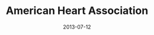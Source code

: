 ---
date: 2013-07-12
title: American Heart Association
categories: silver
logo: AHA_GoRed_Logo.png
www: http://www.heart.org
---